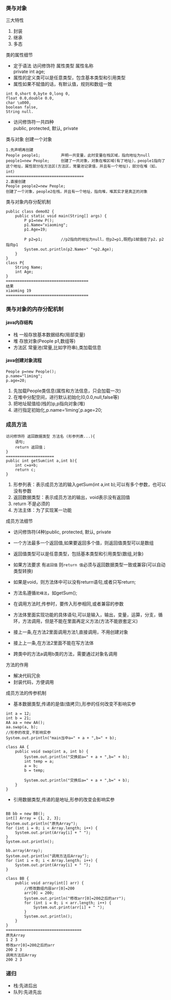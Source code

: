 ### 类与对象
三大特性
1. 封装
2. 继承
3. 多态

类的属性细节
- 定于语法 访问修饰符 属性类型 属性名称<br>
private int age;
- 属性的定义类可以是任意类型，包含基本类型和引用类型
- 属性如果不赋值的话，有默认值，规则和数组一致
``` 
int 0,short 0,byte 0,long 0,
float 0.0,double 0.0,
char \u000,
boolean false,
String null.
```
- 访问修饰符一共四种<br>
public, protected, 默认, private


类与对象
创建一个对象
``` 
1.先声明再创建
People people1;         声明一共变量，此时变量在栈区域，指向地址为null
people1=new People;     创建了一共对象，对象在堆区域(有了地址)，people1指向了这个地址，属性部分在方法区(方法区，常量池记录值，并且有一个地址)，部分在堆（如，int）
==================================
2.直接创建
People people2=new People;  
创建了一个对象，people2在栈，并且有一个地址，指向堆，堆其实才是真正的对象
```

类与对象内存分配机制
```
public class demo02 {
    public static void main(String[] args) {
        P p1=new P();
        p1.Name="xiaoming";
        p1.Age=19;

        P p2=p1;        //p2指向的地址为null，但p2=p1,既把p1赋值给了p2，p2指向p1
        System.out.println(p2.Name+" "+p2.Age);
    }
}
class P{
    String Name;
    int Age;
}
====================================
结果
xiaoming 19
====================================
```

### 类与对象的内存分配机制
#### java内存结构
- 栈 一般存放基本数据结构(局部变量)
- 堆 存放对象(People p1,数组等)
- 方法区 常量池(常量,比如字符串),类加载信息
#### java创建对象流程
``` 
People p=new People();
p.name="liming";
p.age=20;
```
1. 先加载People类信息(属性和方法信息，只会加载一次)
2. 在堆中分配空间，进行默认初始化(0,0.0,null,false等)
3. 把地址赋值给(栈的)p,p指向对象(堆)
4. 进行指定初始化,p.name=‘liming’,p.age=20;

### 成员方法
``` 
访问修饰符 返回数据类型 方法名 (形参列表...){
    语句;
    return 返回值；
}
=====================
public int getSum(int a,int b){
    int c=a+b;
    return c;
}
```
1. 形参列表：表示成员方法的输入getSum(int a,int b);可以有多个参数，也可以没有参数
2. 返回数据类型：表示成员方法的输出，void表示没有返回值
3. return 不是必须的
4. 方法主体：为了实现某一功能

成员方法细节
- 访问修饰符(4种)public, protected, 默认, private
- 一个方法最多一个返回值,如果要返回多个值，则返回值类型可以是数组
- 返回值类型可以是任意类型，包括基本类型和引用类型(数组,对象)
- 如果方法要求 有```返回值``` 则```return 值```必须与返回数据类型一致或兼容(可以自动类型转换)
- 如果是void，则方法体中可以没有return语句,或者只写return;
- 方法名遵循```驼峰法```，如getSum();
- 在调用方法时,传参时，要传入形参相同,或者兼容的参数
- 方法体里面实现功能的具体语句,可以是输入，输出，变量，运算，分支，循环，方法调用，但是不能在里面再定义方法(方法不能嵌套定义)
- 接上一条,在方法2里面调用方法1,直接调用，不用创建对象
- 接上上一条,在方法2里面不能在写方法体

- 跨类中的方法a调用b类的方法，需要通过对象名调用


方法的作用
- 解决代码冗余
- 封装代码，方便调用

成员方法的传参机制
- 基本数据类型,传递的是值(值拷贝),形参的任何改变不影响实参
``` 
int a = 12;
int b = 21;
AA aa = new AA();
aa.swap(a, b);
//形参的改变,不影响实参
System.out.println("main当中a=" + a + ",b=" + b);

class AA {
    public void swap(int a, int b) {
        System.out.println("交换前a=" + a + ",b=" + b);
        int temp = a;
        a = b;
        b = temp;

        System.out.println("交换后a=" + a + ",b=" + b);
    }
}
```
- 引用数据类型,传递的是地址,形参的改变会影响实参
``` 

BB bb = new BB();
int[] Array = {1, 2, 3};
System.out.println("原先Array");
for (int i = 0; i < Array.length; i++) {
    System.out.print(Array[i] + " ");
}
System.out.println();

bb.array(Array);
System.out.println("调用方法后Array");
for (int i = 0; i < Array.length; i++) {
    System.out.print(Array[i] + " ");
}

class BB {
    public void array(int[] arr) {
        //修改数组内容arr[0]=200
        arr[0] = 200;
        System.out.println("修改arr[0]=200之后的arr");
        for (int i = 0; i < arr.length; i++) {
            System.out.print(arr[i] + " ");
        }
        System.out.println();
    }
}
=================================
原先Array
1 2 3 
修改arr[0]=200之后的arr
200 2 3 
调用方法后Array
200 2 3 
```

### 递归
- 栈:先进后出
- 队列:先进先出


